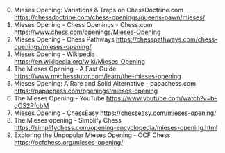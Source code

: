 0. Mieses Opening: Variations & Traps on ChessDoctrine.com
https://chessdoctrine.com/chess-openings/queens-pawn/mieses/
1. Mieses Opening - Chess Openings - Chess.com
https://www.chess.com/openings/Mieses-Opening
2. Mieses Opening - Chess Pathways
https://chesspathways.com/chess-openings/mieses-opening/
3. Mieses Opening - Wikipedia
https://en.wikipedia.org/wiki/Mieses_Opening
4. The Mieses Opening - A Fast Guide
https://www.mychesstutor.com/learn/the-mieses-opening
5. Mieses Opening: A Rare and Solid Alternative - papachess.com
https://papachess.com/openings/mieses-opening
6. The Mieses Opening - YouTube
https://www.youtube.com/watch?v=b-qOS2PfcbM
7. Mieses Opening - ChessEasy
https://chesseasy.com/mieses-opening/
8. The Mieses opening - Simplify Chess
https://simplifychess.com/opening-encyclopedia/mieses-opening.html
9. Exploring the Unpopular Mieses Opening - OCF Chess
https://ocfchess.org/mieses-opening/
